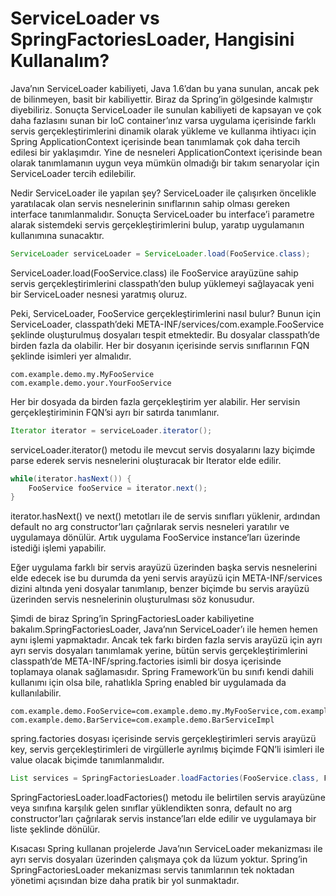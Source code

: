 # ServiceLoader vs SpringFactoriesLoader, Hangisini Kullanalım?

Java’nın ServiceLoader kabiliyeti, Java 1.6’dan bu yana sunulan, ancak pek de bilinmeyen, basit bir kabiliyettir. Biraz 
da Spring’in gölgesinde kalmıştır diyebiliriz. Sonuçta ServiceLoader ile sunulan kabiliyeti de kapsayan ve çok daha 
fazlasını sunan bir IoC container’ınız varsa uygulama içerisinde farklı servis gerçekleştirimlerini dinamik olarak yükleme 
ve kullanma ihtiyacı için Spring ApplicationContext içerisinde bean tanımlamak çok daha tercih edilesi bir yaklaşımdır. 
Yine de nesneleri ApplicationContext içerisinde bean olarak tanımlamanın uygun veya mümkün olmadığı bir takım senaryolar 
için ServiceLoader tercih edilebilir.

Nedir ServiceLoader ile yapılan şey? ServiceLoader ile çalışırken öncelikle yaratılacak olan servis nesnelerinin sınıflarının 
sahip olması gereken interface tanımlanmalıdır. Sonuçta ServiceLoader bu interface’i parametre alarak sistemdeki servis 
gerçekleştirimlerini bulup, yaratıp uygulamanın kullanımına sunacaktır.

```java
ServiceLoader serviceLoader = ServiceLoader.load(FooService.class);
```

ServiceLoader.load(FooService.class) ile FooService arayüzüne sahip servis gerçekleştirimlerini classpath’den bulup yüklemeyi 
sağlayacak yeni bir ServiceLoader nesnesi yaratmış oluruz.

Peki, ServiceLoader, FooService gerçekleştirimlerini nasıl bulur? Bunun için ServiceLoader, classpath’deki 
META-INF/services/com.example.FooService şeklinde oluşturulmuş dosyaları tespit etmektedir. Bu dosyalar classpath’de 
birden fazla da olabilir. Her bir dosyanın içerisinde servis sınıflarının FQN şeklinde isimleri yer almalıdır.

```manifest
com.example.demo.my.MyFooService
com.example.demo.your.YourFooService
```

Her bir dosyada da birden fazla gerçekleştirim yer alabilir. Her servisin gerçekleştiriminin FQN’si ayrı bir satırda 
tanımlanır.

```java
Iterator iterator = serviceLoader.iterator();
```

serviceLoader.iterator() metodu ile mevcut servis dosyalarını lazy biçimde parse ederek servis nesnelerini oluşturacak bir 
Iterator elde edilir.

```java
while(iterator.hasNext()) {
    FooService fooService = iterator.next();
}
```

iterator.hasNext() ve next() metotları ile de servis sınıfları yüklenir, ardından default no arg constructor’ları çağrılarak 
servis nesneleri yaratılır ve uygulamaya dönülür. Artık uygulama FooService instance’ları üzerinde istediği işlemi yapabilir.

Eğer uygulama farklı bir servis arayüzü üzerinden başka servis nesnelerini elde edecek ise bu durumda da yeni servis arayüzü 
için META-INF/services dizini altında yeni dosyalar tanımlanıp, benzer biçimde bu servis arayüzü üzerinden servis nesnelerinin 
oluşturulması söz konusudur.

Şimdi de biraz Spring’in SpringFactoriesLoader kabiliyetine bakalım.SpringFactoriesLoader, Java’nın ServiceLoader’ı ile 
hemen hemen aynı işlemi yapmaktadır. Ancak tek farkı birden fazla servis arayüzü için ayrı ayrı servis dosyaları tanımlamak 
yerine, bütün servis gerçekleştirimlerini classpath’de META-INF/spring.factories isimli bir dosya içerisinde toplamaya 
olanak sağlamasıdır. Spring Framework’ün bu sınıfı kendi dahili kullanımı için olsa bile, rahatlıkla Spring enabled bir 
uygulamada da kullanılabilir.

```properties
com.example.demo.FooService=com.example.demo.my.MyFooService,com.example.demo.your.YourFooService
com.example.demo.BarService=com.example.demo.BarServiceImpl
```

spring.factories dosyası içerisinde servis gerçekleştirimleri servis arayüzü key, servis gerçekleştirimleri de virgüllerle 
ayrılmış biçimde FQN’li isimleri ile value olacak biçimde tanımlanmalıdır.

```java
List services = SpringFactoriesLoader.loadFactories(FooService.class, FooService.class.getClassLoader());
```

SpringFactoriesLoader.loadFactories() metodu ile belirtilen servis arayüzüne veya sınıfına karşılık gelen sınıflar 
yüklendikten sonra, default no arg constructor’ları çağrılarak servis instance’ları elde edilir ve uygulamaya bir liste 
şeklinde dönülür.

Kısacası Spring kullanan projelerde Java’nın ServiceLoader mekanizması ile ayrı servis dosyaları üzerinden çalışmaya çok 
da lüzum yoktur. Spring’in SpringFactoriesLoader mekanizması servis tanımlarının tek noktadan yönetimi açısından bize 
daha pratik bir yol sunmaktadır.